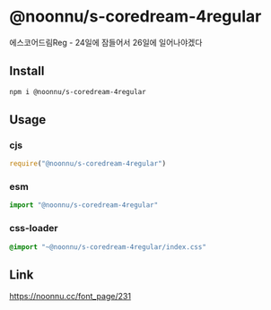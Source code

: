 # @noonnu/s-coredream-4regular
에스코어드림Reg - 24일에 잠들어서 26일에 일어나야겠다

## Install
```sh
npm i @noonnu/s-coredream-4regular
```
## Usage
### cjs
```js
require("@noonnu/s-coredream-4regular")
```
### esm
```js
import "@noonnu/s-coredream-4regular"
```
### css-loader
```css
@import "~@noonnu/s-coredream-4regular/index.css"
```

## Link
https://noonnu.cc/font_page/231